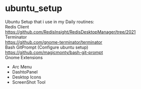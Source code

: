 # ubuntu_setup
Ubuntu Setup that i use in my Daily routines:
<br>
Redis Client
<br>
https://github.com/RedisInsight/RedisDesktopManager/tree/2021
<br>
Terminator
<br>
https://github.com/gnome-terminator/terminator
<br>
Bash GitPrompt (Configure ubuntu setup)
<br>
https://github.com/magicmonty/bash-git-prompt<br>
Gnome Extensions<br>
- Arc Menu<br>
- DashtoPanel<br>
- Desktop Icons<br>
- ScreenShot Tool<br> 
